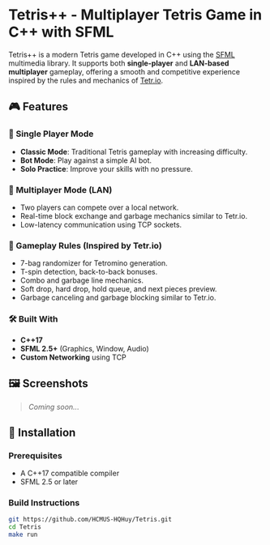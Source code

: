 # Tetris++ - Multiplayer Tetris Game in C++ with SFML

Tetris++ is a modern Tetris game developed in C++ using the [SFML](https://www.sfml-dev.org/) multimedia library. It supports both **single-player** and **LAN-based multiplayer** gameplay, offering a smooth and competitive experience inspired by the rules and mechanics of [Tetr.io](https://tetr.io).

## 🎮 Features

### 🧍 Single Player Mode
- **Classic Mode**: Traditional Tetris gameplay with increasing difficulty.
- **Bot Mode**: Play against a simple AI bot.
- **Solo Practice**: Improve your skills with no pressure.

### 👥 Multiplayer Mode (LAN)
- Two players can compete over a local network.
- Real-time block exchange and garbage mechanics similar to Tetr.io.
- Low-latency communication using TCP sockets.

### 📏 Gameplay Rules (Inspired by Tetr.io)
- 7-bag randomizer for Tetromino generation.
- T-spin detection, back-to-back bonuses.
- Combo and garbage line mechanics.
- Soft drop, hard drop, hold queue, and next pieces preview.
- Garbage canceling and garbage blocking similar to Tetr.io.

### 🛠️ Built With
- **C++17**
- **SFML 2.5+** (Graphics, Window, Audio)
- **Custom Networking** using TCP

## 🖼️ Screenshots

> _Coming soon..._

## 🔧 Installation

### Prerequisites
- A C++17 compatible compiler
- SFML 2.5 or later

### Build Instructions
```bash
git https://github.com/HCMUS-HQHuy/Tetris.git
cd Tetris
make run
